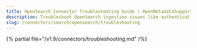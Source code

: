 ```yaml
---
title: OpenSearch Connector Troubleshooting Guide | OpenMetadataSupport
description: Troubleshoot OpenSearch ingestion issues like authentication failures, index access errors, or search gaps.
slug: /connectors/search/opensearch/troubleshooting
---
```


{% partial file="/v1.9/connectors/troubleshooting.md" /%}
